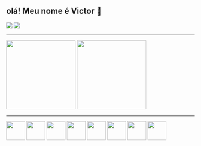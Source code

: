 ## olá! Meu nome é Victor 👋

<div>
  <a href="https://discordapp.com/users/1251971089056399471"
    ><img
      src="https://img.shields.io/badge/Discord-7289DA?style=for-the-badge&logo=discord&logoColor=white"
  /></a>
  <a href="https://www.linkedin.com/in/costvictor"
    ><img
      src="https://img.shields.io/badge/LinkedIn-0077B5?style=for-the-badge&logo=linkedin&logoColor=white"
  /></a>
</div>

---

<div>
  <img
    height="185rem"
    src="https://github-readme-stats.vercel.app/api?username=CostVictor&show_icons=true&theme=dark&include_all_commits=True&count_private=True"
  />
  <img
    height="185rem"
    src="https://github-readme-stats.vercel.app/api/top-langs/?username=CostVictor&layout=compact&theme=dark&include_all_commits=True&count_private=True"
  />
</div>

---

<div>
  <img
    width="50"
    src="https://cdn.jsdelivr.net/gh/devicons/devicon@latest/icons/javascript/javascript-original.svg"
  />
  <img
    width="50"
    src="https://cdn.jsdelivr.net/gh/devicons/devicon@latest/icons/typescript/typescript-original.svg"
  />
  <img
    width="50"
    src="https://cdn.jsdelivr.net/gh/devicons/devicon@latest/icons/nextjs/nextjs-original.svg"
  />
  <img
    width="50"
    src="https://cdn.jsdelivr.net/gh/devicons/devicon@latest/icons/react/react-original.svg"
  />
  <img
    width="50"
    src="https://cdn.jsdelivr.net/gh/devicons/devicon@latest/icons/angular/angular-original.svg"
  />
  <img
    width="50"
    src="https://cdn.jsdelivr.net/gh/devicons/devicon@latest/icons/ngrx/ngrx-original.svg"
  />
  <img
    src="https://cdn.jsdelivr.net/gh/devicons/devicon@latest/icons/python/python-original.svg"
    width="50"
  />
  <img
    width="50"
    src="https://cdn.jsdelivr.net/gh/devicons/devicon@latest/icons/django/django-plain-wordmark.svg"
  />
</div>
